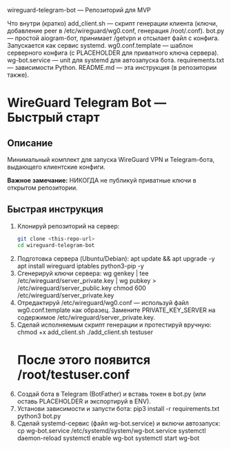 wireguard-telegram-bot — Репозиторий для MVP

Что внутри (кратко)
add_client.sh — скрипт генерации клиента (ключи, добавление peer в /etc/wireguard/wg0.conf, генерация /root/<name>.conf).
bot.py — простой aiogram-бот, принимает /getvpn <name> и отсылает файл с конфига. Запускается как сервис systemd.
wg0.conf.template — шаблон серверного конфига (с PLACEHOLDER для приватного ключа сервера).
wg-bot.service — unit для systemd для автозапуска бота.
requirements.txt — зависимости Python.
README.md — эта инструкция (в репозитории также).

# WireGuard Telegram Bot — Быстрый старт

## Описание
Минимальный комплект для запуска WireGuard VPN и Telegram-бота, выдающего клиентские конфиги.

**Важное замечание:** НИКОГДА не публикуй приватные ключи в открытом репозитории.

## Быстрая инструкция
1. Клонируй репозиторий на сервер:
   ```bash
   git clone <this-repo-url>
   cd wireguard-telegram-bot
2. Подготовка сервера (Ubuntu/Debian):
    apt update && apt upgrade -y
    apt install wireguard iptables python3-pip -y
3. Сгенерируй ключи сервера:
    wg genkey | tee /etc/wireguard/server_private.key | wg pubkey > /etc/wireguard/server_public.key
    chmod 600 /etc/wireguard/server_private.key
4. Отредактируй /etc/wireguard/wg0.conf — используй файл wg0.conf.template как образец. Замените PRIVATE_KEY_SERVER 
на содержимое /etc/wireguard/server_private.key.
5. Сделай исполняемым скрипт генерации и протестируй вручную:
    chmod +x add_client.sh
    ./add_client.sh testuser
    # После этого появится /root/testuser.conf
6. Создай бота в Telegram (BotFather) и вставь токен в bot.py (или оставь PLACEHOLDER и экспортируй в ENV).
7. Установи зависимости и запусти бота:
    pip3 install -r requirements.txt
    python3 bot.py
8. Сделай systemd-сервис (файл wg-bot.service) и включи автозапуск:
    cp wg-bot.service /etc/systemd/system/wg-bot.service
    systemctl daemon-reload
    systemctl enable wg-bot
    systemctl start wg-bot
